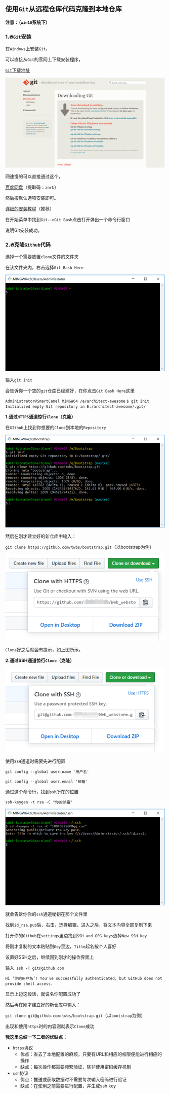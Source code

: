 ## 使用`Git`从远程仓库代码克隆到本地仓库



**注意：（`win10`系统下）**



### 1​.:fire:`Git`安装

在`Windows`上安装`Git`，

可以直接从`Git`的官网上下载安装程序，

[`Git`下载地址](https://git-scm.com/downloads)

![Git官网-下载](https://raw.githubusercontent.com/1004032560/Git/master/image/git官网.png)

网速慢的可以直接通过这个，

[百度网盘](https://pan.baidu.com/s/18WeVJOObwL3FUbADe773lg)（提取码：`znrb`）

然后按默认选项安装即可。

[详细的安装教程](https://blog.csdn.net/qq_32786873/article/details/80570783)（推荐）

在开始菜单中找到`Git-->Git Bash`点击打开弹出一个命令行窗口

说明Git安装成功。



### 2​.:fire:克隆`Github`代码

选择一个需要放置`clone`文件的文件夹

在该文件夹内，右击选择`Git Bash Here`

![](https://raw.githubusercontent.com/1004032560/Git/master/image/gitBash_window.png)

输入`git init`

会告诉你一个空的`git`仓库已经建好，在你点击`Git Bash Here`这里

`Administrator@SmartCamel MINGW64 /e/architect-awesome`
`$ git init`
`Initialized empty Git repository in E:/architect-awesome/.git/`



**1.通过`HTTPS`通道惊行`Clone`（克隆）**

在`GIthub`上找到你想要的`Clone`到本地的`Repository`

![](https://raw.githubusercontent.com/1004032560/Git/master/image/创建本地Repository.png)

然后在刚才建立好的新仓库中输入：

`git clone https://github.com/twbs/bootstrap.git`（以bootstrap为例）

![](https://raw.githubusercontent.com/1004032560/Git/master/image/https_way.png)

`Clone`好之后就会有提示，如上图所示。



**2.通过SSH通道惊行`Clone`（克隆）**

![](https://raw.githubusercontent.com/1004032560/Git/master/image/ssh_way.png)

使用`SSH`通道时需要先进行配置

 `git config --global user.name '用户名'`

`git config --global user.email '邮箱'`



通过这个命令行，找到`ssh`所在的位置

`ssh-keygen -t rsa -C "你的邮箱"`

![](https://raw.githubusercontent.com/1004032560/Git/master/image/check_ssh.png)

就会告诉你你的`ssh`通道秘钥在那个文件里

找到`id_rsa.pub`后，右击，选择编辑，进入之后，将文本内容全部复制下来

打开你的`Github`在`settings`里边找到`SSH and GPG keys`选择`New SSH key`

将刚才复制的文本粘贴到`Key`里边，`Title`起名按个人喜好

设置好SSH之后，继续回到刚才的操作界面上

输入` ssh -T git@github.com`

`Hi ‘你的用户名’! You've successfully authenticated, but GitHub does not provide shell access.`

显示上边这段话，就说名你配置成功了



然后再在刚才建立好的新仓库中输入：

`git clone git@github.com:twbs/bootstrap.git`（以`bootstrap`为例）

出现和使用`https`时的内容则就表示`Clone`成功



**我这里总结一下二者的优缺点：**

- `https`协议
  - 优点：省去了本地配置的麻烦，只要有URL和相应的权限便能进行相应的操作
  - 缺点：每次操作都需要频繁验证，除非使用密码缓存机制
- `ssh`协议
  - 优点：推送或获取数据时不需要每次输入密码进行验证
  - 缺点：在使用之前需要进行配置，并生成ssh key
